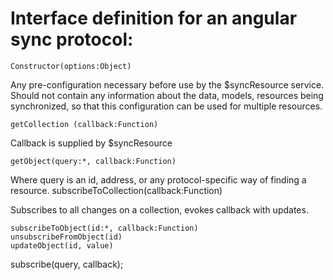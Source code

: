 # Interface definition for an angular sync protocol: 

    Constructor(options:Object)

Any pre-configuration necessary before use by the $syncResource service. Should not contain any information about the data, models, resources being synchronized, so that this configuration can be used for multiple resources.

    getCollection (callback:Function)

Callback is supplied by $syncResource
    
    getObject(query:*, callback:Function)

Where query is an id, address, or any protocol-specific way of finding a resource.
    subscribeToCollection(callback:Function)

Subscribes to all changes on a collection, evokes callback with updates.

    subscribeToObject(id:*, callback:Function)
    unsubscribeFromObject(id)
    updateObject(id, value)


subscribe(query, callback);